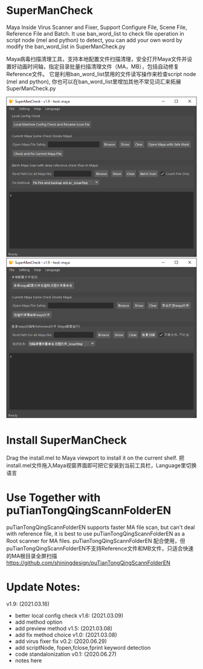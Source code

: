 # SuperManCheck
Maya Inside Virus Scanner and Fixer, Support Configure File, Scene File, Reference File and Batch.
It use ban_word_list to check file operation in script node (mel and python) to detect, you can add your own word by modify the ban_word_list in SuperManCheck.py

Maya病毒扫描清理工具，支持本地配置文件扫描清理，安全打开Maya文件并设置好动画时间轴，指定目录批量扫描清理文件（MA，MB），包括自动修复Reference文件。
它是利用ban_word_list禁用的文件读写操作来检查script node (mel and python), 你也可以在ban_word_list里增加其他不常见词汇来拓展SuperManCheck.py

![SuperManCheck_v1.9_en.png](notes/SuperManCheck_v1.9_en.png?raw=true)
![SuperManCheck_v1.9_cn.png](notes/SuperManCheck_v1.9_cn.png?raw=true)

# Install SuperManCheck

Drag the install.mel to Maya viewport to install it on the current shelf.
把install.mel文件拖入Maya视窗界面即可把它安装到当前工具栏，Language里切换语言

# Use Together with puTianTongQingScannFolderEN

puTianTongQingScannFolderEN supports faster MA file scan, but can't deal with reference file, it is best to use puTianTongQingScannFolderEN as a Root scanner for MA files. 
puTianTongQingScannFolderEN 配合使用，但puTianTongQingScannFolderEN不支持Reference文件和MB文件，只适合快速的MA根目录全屏扫描
https://github.com/shiningdesign/puTianTongQingScannFolderEN

# Update Notes:

v1.9: (2021.03.16)
  * better local config check
v1.6: (2021.03.09)
  * add method option
  * add preview method
v1.5: (2021.03.08)
  * add fix method choice
v1.0: (2021.03.08)
  * add virus fixer fix
v0.2: (2020.06.29)
  * add scriptNode, fopen,fclose,fprint keyword detection 
  * code standalonization
v0.1: (2020.06.27)
  * notes here
